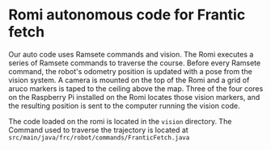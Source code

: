 # Romi autonomous code for Frantic fetch

Our auto code uses Ramsete commands and vision. 
The Romi executes a series of Ramsete commands to traverse the course. 
Before every Ramsete command, the robot's odometry position is updated with a pose from the vision system.
A camera is mounted on the top of the Romi and a grid of aruco markers is taped to the ceiling above the map. 
Three of the four cores on the Raspberry Pi installed on the Romi locates those vision markers, and the resulting position is sent to the computer running the vision code.  

The code loaded on the romi is located in the `vision` directory. 
The Command used to traverse the trajectory is located at `src/main/java/frc/robot/commands/FranticFetch.java`
